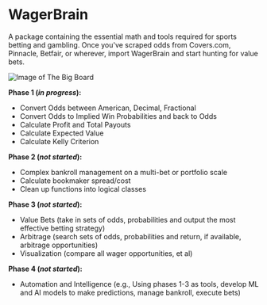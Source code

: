 # WagerBrain
A package containing the essential math and tools required for sports betting and gambling. Once you've scraped odds from Covers.com, Pinnacle, Betfair, or wherever, import WagerBrain and start hunting for value bets.

![Image of The Big Board](https://miro.medium.com/max/1312/1*bGOGcEPpsa0tetM5u-J9NA.jpeg)

**Phase 1 (_in progress_):** 
 - Convert Odds between American, Decimal, Fractional
 - Convert Odds to Implied Win Probabilities and back to Odds
 - Calculate Profit and Total Payouts
 - Calculate Expected Value
 - Calculate Kelly Criterion
 
 **Phase 2 (_not started_):**
 - Complex bankroll management on a multi-bet or portfolio scale
 - Calculate bookmaker spread/cost
 - Clean up functions into logical classes
 
 **Phase 3 (_not started_):**
 - Value Bets (take in sets of odds, probabilities and output the most effective betting strategy)
 - Arbitrage (search sets of odds, probabilities and return, if available, arbitrage opportunities)
 - Visualization (compare all wager opportunities, et al)
 
  **Phase 4 (_not started_):**
  - Automation and Intelligence (e.g., Using phases 1-3 as tools, develop ML and AI models to make predictions, manage bankroll, execute bets)

